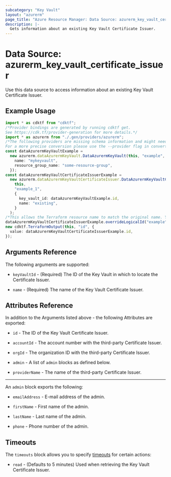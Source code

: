 ```yaml
---
subcategory: "Key Vault"
layout: "azurerm"
page_title: "Azure Resource Manager: Data Source: azurerm_key_vault_certificate_issuer"
description: |-
  Gets information about an existing Key Vault Certificate Issuer.
---
```


# Data Source: azurerm\_key\_vault\_certificate\_issuer

Use this data source to access information about an existing Key Vault Certificate Issuer.

## Example Usage

```typescript
import * as cdktf from "cdktf";
/*Provider bindings are generated by running cdktf get.
See https://cdk.tf/provider-generation for more details.*/
import * as azurerm from "./.gen/providers/azurerm";
/*The following providers are missing schema information and might need manual adjustments to synthesize correctly: azurerm.
For a more precise conversion please use the --provider flag in convert.*/
const dataAzurermKeyVaultExample =
  new azurerm.dataAzurermKeyVault.DataAzurermKeyVault(this, "example", {
    name: "mykeyvault",
    resource_group_name: "some-resource-group",
  });
const dataAzurermKeyVaultCertificateIssuerExample =
  new azurerm.dataAzurermKeyVaultCertificateIssuer.DataAzurermKeyVaultCertificateIssuer(
    this,
    "example_1",
    {
      key_vault_id: dataAzurermKeyVaultExample.id,
      name: "existing",
    }
  );
/*This allows the Terraform resource name to match the original name. You can remove the call if you don't need them to match.*/
dataAzurermKeyVaultCertificateIssuerExample.overrideLogicalId("example");
new cdktf.TerraformOutput(this, "id", {
  value: dataAzurermKeyVaultCertificateIssuerExample.id,
});

```

## Arguments Reference

The following arguments are supported:

*   `keyVaultId` - (Required) The ID of the Key Vault in which to locate the Certificate Issuer.

*   `name` - (Required) The name of the Key Vault Certificate Issuer.

## Attributes Reference

In addition to the Arguments listed above - the following Attributes are exported:

*   `id` - The ID of the Key Vault Certificate Issuer.

*   `accountId` - The account number with the third-party Certificate Issuer.

*   `orgId` - The organization ID with the third-party Certificate Issuer.

*   `admin` - A list of `admin` blocks as defined below.

*   `providerName` - The name of the third-party Certificate Issuer.

***

An `admin` block exports the following:

*   `emailAddress` - E-mail address of the admin.

*   `firstName` - First name of the admin.

*   `lastName` - Last name of the admin.

*   `phone` - Phone number of the admin.

## Timeouts

The `timeouts` block allows you to specify [timeouts](https://www.terraform.io/language/resources/syntax#operation-timeouts) for certain actions:

* `read` - (Defaults to 5 minutes) Used when retrieving the Key Vault Certificate Issuer.
